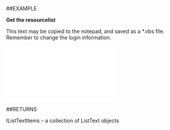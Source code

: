 

##EXAMPLE

**Get the resourcelist**

This text may be copied to the notepad, and saved as a *.vbs file. Remember to change the login information.

![](../../Examples/vbs/Database.GetResourceList.vbs.txt)




##RETURNS

IListTextItems – a collection of ListText objects



